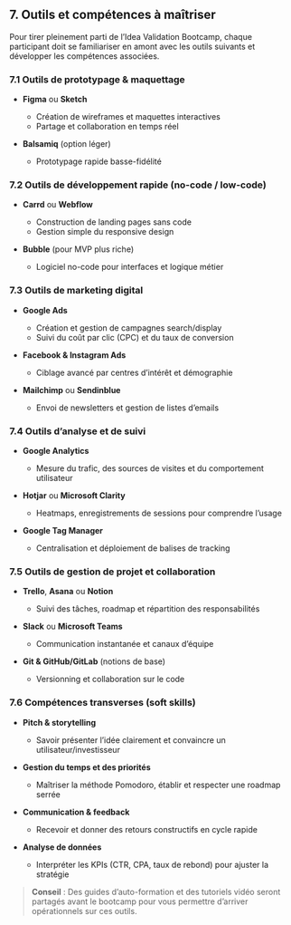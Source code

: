 ## 7. Outils et compétences à maîtriser

Pour tirer pleinement parti de l’Idea Validation Bootcamp, chaque participant doit se familiariser en amont avec les outils suivants et développer les compétences associées.

### 7.1 Outils de prototypage & maquettage

* **Figma** ou **Sketch**

  * Création de wireframes et maquettes interactives
  * Partage et collaboration en temps réel
* **Balsamiq** (option léger)

  * Prototypage rapide basse-fidélité

### 7.2 Outils de développement rapide (no-code / low-code)

* **Carrd** ou **Webflow**

  * Construction de landing pages sans code
  * Gestion simple du responsive design
* **Bubble** (pour MVP plus riche)

  * Logiciel no-code pour interfaces et logique métier

### 7.3 Outils de marketing digital

* **Google Ads**

  * Création et gestion de campagnes search/display
  * Suivi du coût par clic (CPC) et du taux de conversion
* **Facebook & Instagram Ads**

  * Ciblage avancé par centres d’intérêt et démographie
* **Mailchimp** ou **Sendinblue**

  * Envoi de newsletters et gestion de listes d’emails

### 7.4 Outils d’analyse et de suivi

* **Google Analytics**

  * Mesure du trafic, des sources de visites et du comportement utilisateur
* **Hotjar** ou **Microsoft Clarity**

  * Heatmaps, enregistrements de sessions pour comprendre l’usage
* **Google Tag Manager**

  * Centralisation et déploiement de balises de tracking

### 7.5 Outils de gestion de projet et collaboration

* **Trello**, **Asana** ou **Notion**

  * Suivi des tâches, roadmap et répartition des responsabilités
* **Slack** ou **Microsoft Teams**

  * Communication instantanée et canaux d’équipe
* **Git & GitHub/GitLab** (notions de base)

  * Versionning et collaboration sur le code

### 7.6 Compétences transverses (soft skills)

* **Pitch & storytelling**

  * Savoir présenter l’idée clairement et convaincre un utilisateur/investisseur
* **Gestion du temps et des priorités**

  * Maîtriser la méthode Pomodoro, établir et respecter une roadmap serrée
* **Communication & feedback**

  * Recevoir et donner des retours constructifs en cycle rapide
* **Analyse de données**

  * Interpréter les KPIs (CTR, CPA, taux de rebond) pour ajuster la stratégie

> **Conseil** : Des guides d’auto-formation et des tutoriels vidéo seront partagés avant le bootcamp pour vous permettre d’arriver opérationnels sur ces outils.
